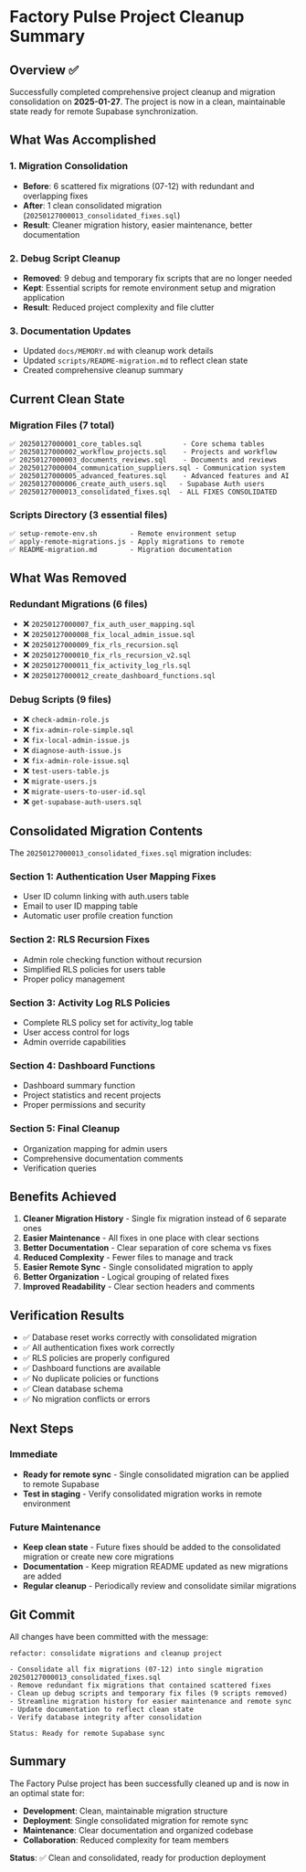 # Factory Pulse Project Cleanup Summary

## Overview ✅

Successfully completed comprehensive project cleanup and migration consolidation on **2025-01-27**. The project is now in a clean, maintainable state ready for remote Supabase synchronization.

## What Was Accomplished

### 1. Migration Consolidation
- **Before**: 6 scattered fix migrations (07-12) with redundant and overlapping fixes
- **After**: 1 clean consolidated migration (`20250127000013_consolidated_fixes.sql`)
- **Result**: Cleaner migration history, easier maintenance, better documentation

### 2. Debug Script Cleanup
- **Removed**: 9 debug and temporary fix scripts that are no longer needed
- **Kept**: Essential scripts for remote environment setup and migration application
- **Result**: Reduced project complexity and file clutter

### 3. Documentation Updates
- Updated `docs/MEMORY.md` with cleanup work details
- Updated `scripts/README-migration.md` to reflect clean state
- Created comprehensive cleanup summary

## Current Clean State

### Migration Files (7 total)
```
✅ 20250127000001_core_tables.sql          - Core schema tables
✅ 20250127000002_workflow_projects.sql    - Projects and workflow
✅ 20250127000003_documents_reviews.sql    - Documents and reviews
✅ 20250127000004_communication_suppliers.sql - Communication system
✅ 20250127000005_advanced_features.sql    - Advanced features and AI
✅ 20250127000006_create_auth_users.sql   - Supabase Auth users
✅ 20250127000013_consolidated_fixes.sql  - ALL FIXES CONSOLIDATED
```

### Scripts Directory (3 essential files)
```
✅ setup-remote-env.sh        - Remote environment setup
✅ apply-remote-migrations.js - Apply migrations to remote
✅ README-migration.md        - Migration documentation
```

## What Was Removed

### Redundant Migrations (6 files)
- ❌ `20250127000007_fix_auth_user_mapping.sql`
- ❌ `20250127000008_fix_local_admin_issue.sql`
- ❌ `20250127000009_fix_rls_recursion.sql`
- ❌ `20250127000010_fix_rls_recursion_v2.sql`
- ❌ `20250127000011_fix_activity_log_rls.sql`
- ❌ `20250127000012_create_dashboard_functions.sql`

### Debug Scripts (9 files)
- ❌ `check-admin-role.js`
- ❌ `fix-admin-role-simple.sql`
- ❌ `fix-local-admin-issue.js`
- ❌ `diagnose-auth-issue.js`
- ❌ `fix-admin-role-issue.sql`
- ❌ `test-users-table.js`
- ❌ `migrate-users.js`
- ❌ `migrate-users-to-user-id.sql`
- ❌ `get-supabase-auth-users.sql`

## Consolidated Migration Contents

The `20250127000013_consolidated_fixes.sql` migration includes:

### Section 1: Authentication User Mapping Fixes
- User ID column linking with auth.users table
- Email to user ID mapping table
- Automatic user profile creation function

### Section 2: RLS Recursion Fixes
- Admin role checking function without recursion
- Simplified RLS policies for users table
- Proper policy management

### Section 3: Activity Log RLS Policies
- Complete RLS policy set for activity_log table
- User access control for logs
- Admin override capabilities

### Section 4: Dashboard Functions
- Dashboard summary function
- Project statistics and recent projects
- Proper permissions and security

### Section 5: Final Cleanup
- Organization mapping for admin users
- Comprehensive documentation comments
- Verification queries

## Benefits Achieved

1. **Cleaner Migration History** - Single fix migration instead of 6 separate ones
2. **Easier Maintenance** - All fixes in one place with clear sections
3. **Better Documentation** - Clear separation of core schema vs fixes
4. **Reduced Complexity** - Fewer files to manage and track
5. **Easier Remote Sync** - Single consolidated migration to apply
6. **Better Organization** - Logical grouping of related fixes
7. **Improved Readability** - Clear section headers and comments

## Verification Results

- ✅ Database reset works correctly with consolidated migration
- ✅ All authentication fixes work correctly
- ✅ RLS policies are properly configured
- ✅ Dashboard functions are available
- ✅ No duplicate policies or functions
- ✅ Clean database schema
- ✅ No migration conflicts or errors

## Next Steps

### Immediate
- **Ready for remote sync** - Single consolidated migration can be applied to remote Supabase
- **Test in staging** - Verify consolidated migration works in remote environment

### Future Maintenance
- **Keep clean state** - Future fixes should be added to the consolidated migration or create new core migrations
- **Documentation** - Keep migration README updated as new migrations are added
- **Regular cleanup** - Periodically review and consolidate similar migrations

## Git Commit

All changes have been committed with the message:
```
refactor: consolidate migrations and cleanup project

- Consolidate all fix migrations (07-12) into single migration 20250127000013_consolidated_fixes.sql
- Remove redundant fix migrations that contained scattered fixes
- Clean up debug scripts and temporary fix files (9 scripts removed)
- Streamline migration history for easier maintenance and remote sync
- Update documentation to reflect clean state
- Verify database integrity after consolidation

Status: Ready for remote Supabase sync
```

## Summary

The Factory Pulse project has been successfully cleaned up and is now in an optimal state for:
- **Development**: Clean, maintainable migration structure
- **Deployment**: Single consolidated migration for remote sync
- **Maintenance**: Clear documentation and organized codebase
- **Collaboration**: Reduced complexity for team members

**Status**: ✅ Clean and consolidated, ready for production deployment
